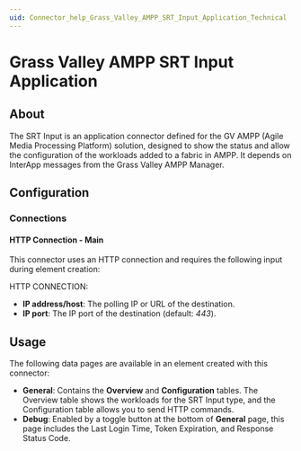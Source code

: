 ```yaml
---
uid: Connector_help_Grass_Valley_AMPP_SRT_Input_Application_Technical
---
```


# Grass Valley AMPP SRT Input Application

## About

The SRT Input is an application connector defined for the GV AMPP (Agile Media Processing Platform) solution, designed to show the status and allow the configuration of the workloads added to a fabric in AMPP. It depends on InterApp messages from the Grass Valley AMPP Manager.

## Configuration

### Connections

#### HTTP Connection - Main

This connector uses an HTTP connection and requires the following input during element creation:

HTTP CONNECTION:

- **IP address/host**: The polling IP or URL of the destination.
- **IP port**: The IP port of the destination (default: *443*).

## Usage

The following data pages are available in an element created with this connector:

- **General**: Contains the **Overview** and **Configuration** tables. The Overview table shows the workloads for the SRT Input type, and the Configuration table allows you to send HTTP commands.
- **Debug**: Enabled by a toggle button at the bottom of **General** page, this page includes the Last Login Time, Token Expiration, and Response Status Code.
